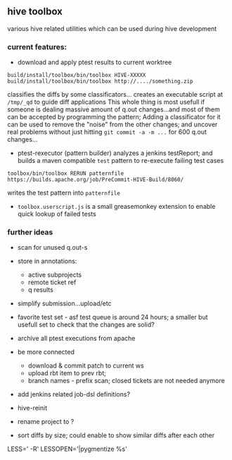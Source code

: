 
## hive toolbox

various hive related utilities which can be used during hive development


### current features:

* download and apply ptest results to current worktree
```
build/install/toolbox/bin/toolbox HIVE-XXXXX
build/install/toolbox/bin/toolbox http://..../something.zip
```
  classifies the diffs by some classificators...
  creates an executable script at `/tmp/_qd` to guide diff applications
  This whole thing is most usefull if someone is dealing massive amount of q.out changes...and most of them can be accepted by programming the pattern;
  Adding a classificator for it can be used to remove the "noise" from the other changes; and uncover real problems without just hitting `git commit -a -m ...` for 600 q.out changes...

* ptest-rexecutor (pattern builder)
  analyzes a jenkins testReport; and builds a maven compatible `test` pattern to re-execute failing test cases
```
toolbox/bin/toolbox RERUN patternfile https://builds.apache.org/job/PreCommit-HIVE-Build/8060/
```
  writes the test pattern into `patternfile`

* `toolbox.userscript.js` is a small greasemonkey extension to enable quick lookup of failed tests



### further ideas

* scan for unused q.out-s
* store in annotations:
	* active subprojects
	* remote ticket ref
	* q results
* simplify submission...upload/etc
* favorite test set - asf test queue is around 24 hours;
  a smaller but usefull set to check that the changes are solid?
* archive all ptest executions from apache
* be more connected
  * download & commit patch to current ws
  * upload rbt item to prev rbt; 
  * branch names - prefix scan; closed tickets are not needed anymore
* add jenkins related job-dsl definitions?
* hive-reinit

* rename project to ?


* sort diffs by size; could enable to show similar diffs after each other


LESS=' -R'
LESSOPEN='|pygmentize %s'

